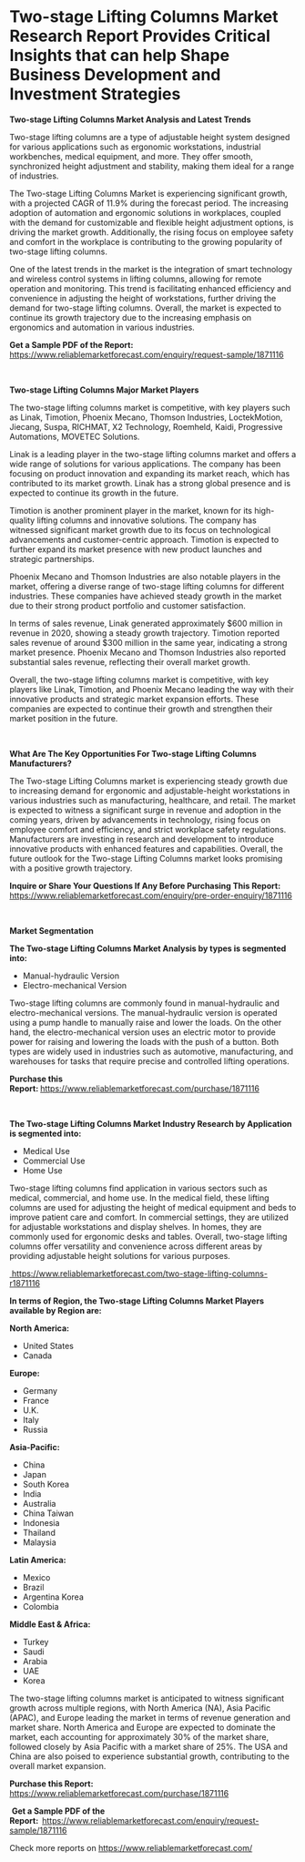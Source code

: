 <p><h1>Two-stage Lifting Columns Market Research Report Provides Critical Insights that can help Shape Business Development and Investment Strategies</h1></p><p><strong>Two-stage Lifting Columns Market Analysis and Latest Trends</strong></p>
<p><p>Two-stage lifting columns are a type of adjustable height system designed for various applications such as ergonomic workstations, industrial workbenches, medical equipment, and more. They offer smooth, synchronized height adjustment and stability, making them ideal for a range of industries.</p><p>The Two-stage Lifting Columns Market is experiencing significant growth, with a projected CAGR of 11.9% during the forecast period. The increasing adoption of automation and ergonomic solutions in workplaces, coupled with the demand for customizable and flexible height adjustment options, is driving the market growth. Additionally, the rising focus on employee safety and comfort in the workplace is contributing to the growing popularity of two-stage lifting columns.</p><p>One of the latest trends in the market is the integration of smart technology and wireless control systems in lifting columns, allowing for remote operation and monitoring. This trend is facilitating enhanced efficiency and convenience in adjusting the height of workstations, further driving the demand for two-stage lifting columns. Overall, the market is expected to continue its growth trajectory due to the increasing emphasis on ergonomics and automation in various industries.</p></p>
<p><strong>Get a Sample PDF of the Report:&nbsp;</strong> <a href="https://www.reliablemarketforecast.com/enquiry/request-sample/1871116">https://www.reliablemarketforecast.com/enquiry/request-sample/1871116</a></p>
<p>&nbsp;</p>
<p><strong>Two-stage Lifting Columns Major Market Players</strong></p>
<p><p>The two-stage lifting columns market is competitive, with key players such as Linak, Timotion, Phoenix Mecano, Thomson Industries, LoctekMotion, Jiecang, Suspa, RICHMAT, X2 Technology, Roemheld, Kaidi, Progressive Automations, MOVETEC Solutions.</p><p>Linak is a leading player in the two-stage lifting columns market and offers a wide range of solutions for various applications. The company has been focusing on product innovation and expanding its market reach, which has contributed to its market growth. Linak has a strong global presence and is expected to continue its growth in the future.</p><p>Timotion is another prominent player in the market, known for its high-quality lifting columns and innovative solutions. The company has witnessed significant market growth due to its focus on technological advancements and customer-centric approach. Timotion is expected to further expand its market presence with new product launches and strategic partnerships.</p><p>Phoenix Mecano and Thomson Industries are also notable players in the market, offering a diverse range of two-stage lifting columns for different industries. These companies have achieved steady growth in the market due to their strong product portfolio and customer satisfaction.</p><p>In terms of sales revenue, Linak generated approximately $600 million in revenue in 2020, showing a steady growth trajectory. Timotion reported sales revenue of around $300 million in the same year, indicating a strong market presence. Phoenix Mecano and Thomson Industries also reported substantial sales revenue, reflecting their overall market growth.</p><p>Overall, the two-stage lifting columns market is competitive, with key players like Linak, Timotion, and Phoenix Mecano leading the way with their innovative products and strategic market expansion efforts. These companies are expected to continue their growth and strengthen their market position in the future.</p></p>
<p>&nbsp;</p>
<p><strong>What Are The Key Opportunities For Two-stage Lifting Columns Manufacturers?</strong></p>
<p><p>The Two-stage Lifting Columns market is experiencing steady growth due to increasing demand for ergonomic and adjustable-height workstations in various industries such as manufacturing, healthcare, and retail. The market is expected to witness a significant surge in revenue and adoption in the coming years, driven by advancements in technology, rising focus on employee comfort and efficiency, and strict workplace safety regulations. Manufacturers are investing in research and development to introduce innovative products with enhanced features and capabilities. Overall, the future outlook for the Two-stage Lifting Columns market looks promising with a positive growth trajectory.</p></p>
<p><strong>Inquire or Share Your Questions If Any Before Purchasing This Report:</strong> <a href="https://www.reliablemarketforecast.com/enquiry/pre-order-enquiry/1871116">https://www.reliablemarketforecast.com/enquiry/pre-order-enquiry/1871116</a></p>
<p>&nbsp;</p>
<p><strong>Market Segmentation</strong></p>
<p><strong>The Two-stage Lifting Columns Market Analysis by types is segmented into:</strong></p>
<p><ul><li>Manual-hydraulic Version</li><li>Electro-mechanical Version</li></ul></p>
<p><p>Two-stage lifting columns are commonly found in manual-hydraulic and electro-mechanical versions. The manual-hydraulic version is operated using a pump handle to manually raise and lower the loads. On the other hand, the electro-mechanical version uses an electric motor to provide power for raising and lowering the loads with the push of a button. Both types are widely used in industries such as automotive, manufacturing, and warehouses for tasks that require precise and controlled lifting operations.</p></p>
<p><strong>Purchase this Report:&nbsp;</strong><a href="https://www.reliablemarketforecast.com/purchase/1871116">https://www.reliablemarketforecast.com/purchase/1871116</a></p>
<p>&nbsp;</p>
<p><strong>The Two-stage Lifting Columns Market Industry Research by Application is segmented into:</strong></p>
<p><ul><li>Medical Use</li><li>Commercial Use</li><li>Home Use</li></ul></p>
<p><p>Two-stage lifting columns find application in various sectors such as medical, commercial, and home use. In the medical field, these lifting columns are used for adjusting the height of medical equipment and beds to improve patient care and comfort. In commercial settings, they are utilized for adjustable workstations and display shelves. In homes, they are commonly used for ergonomic desks and tables. Overall, two-stage lifting columns offer versatility and convenience across different areas by providing adjustable height solutions for various purposes.</p></p>
<p><a href="https://www.reliablemarketforecast.com/two-stage-lifting-columns-r1871116">&nbsp;https://www.reliablemarketforecast.com/two-stage-lifting-columns-r1871116</a></p>
<p><strong>In terms of Region, the Two-stage Lifting Columns Market Players available by Region are:</strong></p>
<p>
    <p> <strong> North America: </strong>
        <ul>
            <li>United States</li>
            <li>Canada</li>
        </ul>
        </p> 
    <p> <strong> Europe: </strong>
        <ul>
            <li>Germany</li>
            <li>France</li>
            <li>U.K.</li>
            <li>Italy</li>
            <li>Russia</li>
        </ul>
        </p> 
    <p> <strong> Asia-Pacific: </strong>
        <ul>
            <li>China</li>
            <li>Japan</li>
            <li>South Korea</li>
            <li>India</li>
            <li>Australia</li>
            <li>China Taiwan</li>
            <li>Indonesia</li>
            <li>Thailand</li>
            <li>Malaysia</li>
        </ul>
        </p> 
    <p> <strong> Latin America: </strong>
        <ul>
            <li>Mexico</li>
            <li>Brazil</li>
            <li>Argentina Korea</li>
            <li>Colombia</li>
        </ul>
        </p> 
    <p> <strong> Middle East & Africa: </strong>
        <ul>
            <li>Turkey</li>
            <li>Saudi</li>
            <li>Arabia</li>
            <li>UAE</li>
            <li>Korea</li>
        </ul>
    </p>
    </p>
<p><p>The two-stage lifting columns market is anticipated to witness significant growth across multiple regions, with North America (NA), Asia Pacific (APAC), and Europe leading the market in terms of revenue generation and market share. North America and Europe are expected to dominate the market, each accounting for approximately 30% of the market share, followed closely by Asia Pacific with a market share of 25%. The USA and China are also poised to experience substantial growth, contributing to the overall market expansion.</p></p>
<p><strong>Purchase this Report: </strong><a href="https://www.reliablemarketforecast.com/purchase/1871116">https://www.reliablemarketforecast.com/purchase/1871116</a></p>
<p>&nbsp;<strong>Get a Sample PDF of the Report:&nbsp;&nbsp;</strong><a href="https://www.reliablemarketforecast.com/enquiry/request-sample/1871116">https://www.reliablemarketforecast.com/enquiry/request-sample/1871116</a></p>
<p><strong></strong></p>
<p>Check more reports on <a href="https://www.reliablemarketforecast.com/">https://www.reliablemarketforecast.com/</a></p>